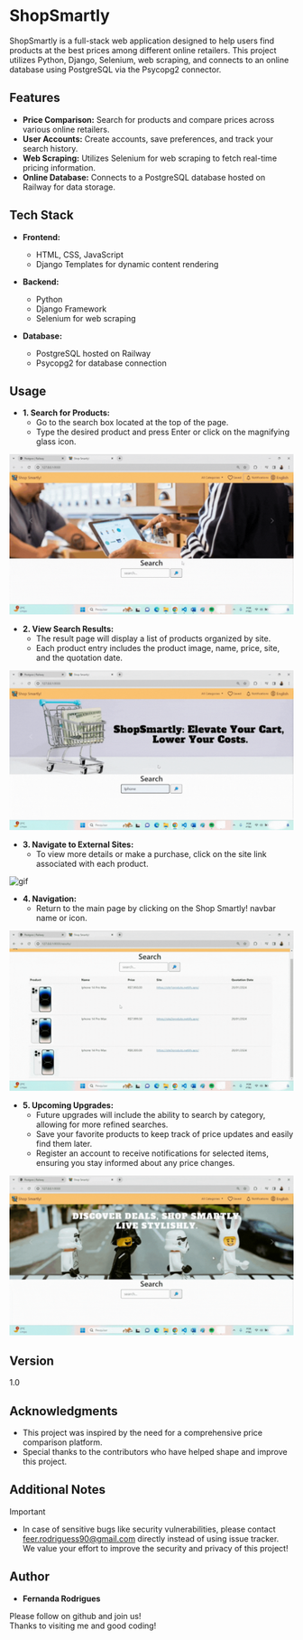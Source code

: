# ShopSmartly

ShopSmartly is a full-stack web application designed to help users find products at the best prices among different online retailers. 
This project utilizes Python, Django, Selenium, web scraping, and connects to an online database using PostgreSQL via the Psycopg2 connector.

## Features

- **Price Comparison:** Search for products and compare prices across various online retailers.
- **User Accounts:** Create accounts, save preferences, and track your search history.
- **Web Scraping:** Utilizes Selenium for web scraping to fetch real-time pricing information.
- **Online Database:** Connects to a PostgreSQL database hosted on Railway for data storage.

## Tech Stack

- **Frontend:**
  - HTML, CSS, JavaScript
  - Django Templates for dynamic content rendering
  
- **Backend:**
  - Python
  - Django Framework
  - Selenium for web scraping
  
- **Database:**
  - PostgreSQL hosted on Railway
  - Psycopg2 for database connection

## Usage

 - **1. Search for Products:**
   - Go to the search box located at the top of the page.
   - Type the desired product and press Enter or click on the magnifying glass icon.

![gif](https://github.com/feer-rodriguess90/ShopSmartlyFrontEnd/blob/main/Image/Video1gif.gif)
 
 - **2. View Search Results:** 
   - The result page will display a list of products organized by site.
   - Each product entry includes the product image, name, price, site, and the quotation date.
  
![gif](https://github.com/feer-rodriguess90/ShopSmartlyFrontEnd/blob/main/Image/Video2gif.gif)

  - **3. Navigate to External Sites:**
    - To view more details or make a purchase, click on the site link associated with each product.
   
![gif](https://github.com/feer-rodriguess90/ShopSmartlyFrontEnd/blob/main/Image/Video3gif.gif)
      
  - **4. Navigation:**  
    - Return to the main page by clicking on the Shop Smartly! navbar name or icon.
   
![gif](https://github.com/feer-rodriguess90/ShopSmartlyFrontEnd/blob/main/Image/Video4gif.gif)
  
  - **5. Upcoming Upgrades:**
    - Future upgrades will include the ability to search by category, allowing for more refined searches.
    - Save your favorite products to keep track of price updates and easily find them later.
    - Register an account to receive notifications for selected items, ensuring you stay informed about any price changes.
   
![gif](https://github.com/feer-rodriguess90/ShopSmartlyFrontEnd/blob/main/Image/Video5gif.gif)

## Version 

1.0

## Acknowledgments

- This project was inspired by the need for a comprehensive price comparison platform.
- Special thanks to the contributors who have helped shape and improve this project.

## Additional Notes
> [!IMPORTANT]
> - In case of sensitive bugs like security vulnerabilities, please contact <br />
    feer.rodriguess90@gmail.com directly instead of using issue tracker. <br />
    We value your effort to improve the security and privacy of this project! <br />

## Author

*  **Fernanda Rodrigues**

Please follow on github and join us! <br />
Thanks to visiting me and good coding!
